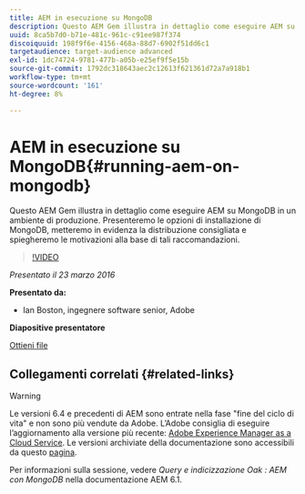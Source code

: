 ```yaml
---
title: AEM in esecuzione su MongoDB
description: Questo AEM Gem illustra in dettaglio come eseguire AEM su MongoDB in un ambiente di produzione. Presenteremo le opzioni di installazione di MongoDB, metteremo in evidenza la distribuzione consigliata e spiegheremo le motivazioni alla base di tali raccomandazioni.
uuid: 8ca5b7d0-b71e-481c-961c-c91ee987f374
discoiquuid: 198f9f6e-4156-468a-88d7-6902f51dd6c1
targetaudience: target-audience advanced
exl-id: 1dc74724-9781-477b-a05b-e25ef9f5e15b
source-git-commit: 1792dc318643aec2c12613f621361d72a7a918b1
workflow-type: tm+mt
source-wordcount: '161'
ht-degree: 8%

---
```


# AEM in esecuzione su MongoDB{#running-aem-on-mongodb}

Questo AEM Gem illustra in dettaglio come eseguire AEM su MongoDB in un ambiente di produzione. Presenteremo le opzioni di installazione di MongoDB, metteremo in evidenza la distribuzione consigliata e spiegheremo le motivazioni alla base di tali raccomandazioni.

>[!VIDEO](https://video.tv.adobe.com/v/19304/?quality=9)

*Presentato il 23 marzo 2016*

**Presentato da:**

* Ian Boston, ingegnere software senior, Adobe

**Diapositive presentatore**

[Ottieni file](assets/aem-gems-032316-onmongodb.pdf)

## Collegamenti correlati {#related-links}

>[!WARNING]
>
>Le versioni 6.4 e precedenti di AEM sono entrate nella fase &quot;fine del ciclo di vita&quot; e non sono più vendute da Adobe.  L’Adobe consiglia di eseguire l’aggiornamento alla versione più recente: [Adobe Experience Manager as a Cloud Service](https://experienceleague.adobe.com/docs/experience-manager-cloud-service.html?lang=it).  Le versioni archiviate della documentazione sono accessibili da questo [pagina](https://experienceleague.adobe.com/docs/experience-manager-release-information/aem-release-updates/previous-updates/aem-previous-versions.html?lang=it).
>
>Per informazioni sulla sessione, vedere *Query e indicizzazione Oak : AEM con MongoDB* nella documentazione AEM 6.1.

<!--
[Get back to the Overview](https://helpx.adobe.com/experience-manager/kt/eseminars/gems/aem-index.html)
-->
